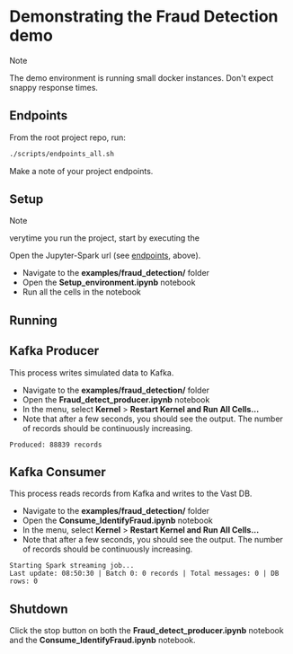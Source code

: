 # Demonstrating the Fraud Detection demo

> [!NOTE]
> The demo environment is running small docker instances.  Don't expect snappy response times.

## Endpoints

From the root project repo, run:

```bash
./scripts/endpoints_all.sh
```

Make a note of your project endpoints.

## Setup

> [!NOTE]
> verytime you run the project, start by executing the 

Open the Jupyter-Spark url (see [endpoints](#endpoints), above).

- Navigate to the **examples/fraud_detection/** folder
- Open the **Setup_environment.ipynb** notebook
- Run all the cells in the notebook

## Running

## Kafka Producer

This process writes simulated data to Kafka.

- Navigate to the **examples/fraud_detection/** folder
- Open the **Fraud_detect_producer.ipynb** notebook
- In the menu, select **Kernel** > **Restart Kernel and Run All Cells...**
- Note that after a few seconds, you should see the output.  The number of records should be continuously increasing.

```
Produced: 88839 records
```

## Kafka Consumer

This process reads records from Kafka and writes to the Vast DB.

- Navigate to the **examples/fraud_detection/** folder
- Open the **Consume_IdentifyFraud.ipynb** notebook
- In the menu, select **Kernel** > **Restart Kernel and Run All Cells...**
- Note that after a few seconds, you should see the output.  The number of records should be continuously increasing.

```
Starting Spark streaming job...
Last update: 08:50:30 | Batch 0: 0 records | Total messages: 0 | DB rows: 0   
```

## Shutdown

Click the stop button on both the **Fraud_detect_producer.ipynb** notebook and the **Consume_IdentifyFraud.ipynb** notebook.
